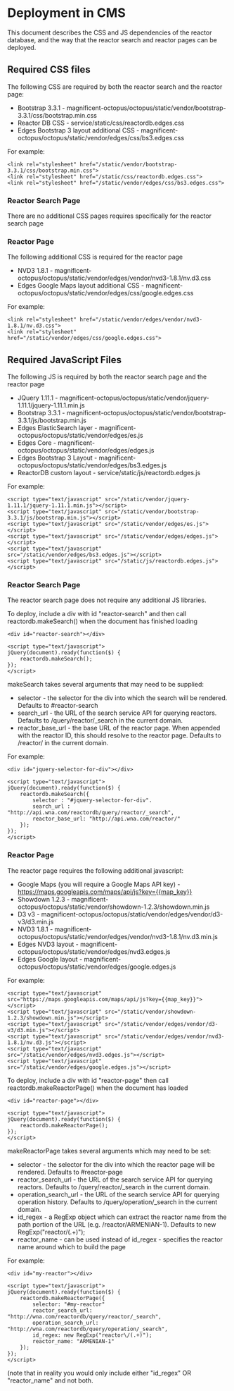 # Deployment in CMS

This document describes the CSS and JS dependencies of the reactor database, and the way that the reactor search
and reactor pages can be deployed.

## Required CSS files

The following CSS are required by both the reactor search and the reactor page:

* Bootstrap 3.3.1 - magnificent-octopus/octopus/static/vendor/bootstrap-3.3.1/css/bootstrap.min.css
* Reactor DB CSS - service/static/css/reactordb.edges.css
* Edges Bootstrap 3 layout additional CSS - magnificent-octopus/octopus/static/vendor/edges/css/bs3.edges.css

For example:

    <link rel="stylesheet" href="/static/vendor/bootstrap-3.3.1/css/bootstrap.min.css">
    <link rel="stylesheet" href="/static/css/reactordb.edges.css">
    <link rel="stylesheet" href="/static/vendor/edges/css/bs3.edges.css">

### Reactor Search Page

There are no additional CSS pages requires specifically for the reactor search page

### Reactor Page

The following additional CSS is required for the reactor page

* NVD3 1.8.1 - magnificent-octopus/octopus/static/vendor/edges/vendor/nvd3-1.8.1/nv.d3.css
* Edges Google Maps layout additional CSS - magnificent-octopus/octopus/static/vendor/edges/css/google.edges.css

For example:

    <link rel="stylesheet" href="/static/vendor/edges/vendor/nvd3-1.8.1/nv.d3.css">
    <link rel="stylesheet" href="/static/vendor/edges/css/google.edges.css">

## Required JavaScript Files

The following JS is required by both the reactor search page and the reactor page

* JQuery 1.11.1 - magnificent-octopus/octopus/static/vendor/jquery-1.11.1/jquery-1.11.1.min.js
* Bootstrap 3.3.1 - magnificent-octopus/octopus/static/vendor/bootstrap-3.3.1/js/bootstrap.min.js
* Edges ElasticSearch layer - magnificent-octopus/octopus/static/vendor/edges/es.js
* Edges Core - magnificent-octopus/octopus/static/vendor/edges/edges.js
* Edges Bootstrap 3 Layout - magnificent-octopus/octopus/static/vendor/edges/bs3.edges.js
* ReactorDB custom layout - service/static/js/reactordb.edges.js

For example:

    <script type="text/javascript" src="/static/vendor/jquery-1.11.1/jquery-1.11.1.min.js"></script>
    <script type="text/javascript" src="/static/vendor/bootstrap-3.3.1/js/bootstrap.min.js"></script>
    <script type="text/javascript" src="/static/vendor/edges/es.js"></script>
    <script type="text/javascript" src="/static/vendor/edges/edges.js"></script>
    <script type="text/javascript" src="/static/vendor/edges/bs3.edges.js"></script>
    <script type="text/javascript" src="/static/js/reactordb.edges.js"></script>

### Reactor Search Page

The reactor search page does not require any additional JS libraries.

To deploy, include a div with id "reactor-search" and then call reactordb.makeSearch() when the document has finished loading

    <div id="reactor-search"></div>

    <script type="text/javascript">
    jQuery(document).ready(function($) {
        reactordb.makeSearch();
    });
    </script>

makeSearch takes several arguments that may need to be supplied:

* selector - the selector for the div into which the search will be rendered.  Defaults to #reactor-search
* search_url - the URL of the search service API for querying reactors.  Defaults to /query/reactor/_search in the current domain.
* reactor_base_url - the base URL of the reactor page.  When appended with the reactor ID, this should resolve to the reactor page.  Defaults to /reactor/ in the current domain.

For example:

    <div id="jquery-selector-for-div"></div>

    <script type="text/javascript">
    jQuery(document).ready(function($) {
        reactordb.makeSearch({
            selector : "#jquery-selector-for-div".
            search_url : "http://api.wna.com/reactordb/query/reactor/_search",
            reactor_base_url: "http://api.wna.com/reactor/"
        });
    });
    </script>

### Reactor Page

The reactor page requires the following additional javascript:

* Google Maps (you will require a Google Maps API key) - https://maps.googleapis.com/maps/api/js?key={{map_key}}
* Showdown 1.2.3 - magnificent-octopus/octopus/static/vendor/showdown-1.2.3/showdown.min.js
* D3 v3 - magnificent-octopus/octopus/static/vendor/edges/vendor/d3-v3/d3.min.js
* NVD3 1.8.1 - magnificent-octopus/octopus/static/vendor/edges/vendor/nvd3-1.8.1/nv.d3.min.js
* Edges NVD3 layout - magnificent-octopus/octopus/static/vendor/edges/nvd3.edges.js
* Edges Google layout - magnificent-octopus/octopus/static/vendor/edges/google.edges.js

For example:

    <script type="text/javascript" src="https://maps.googleapis.com/maps/api/js?key={{map_key}}"></script>
    <script type="text/javascript" src="/static/vendor/showdown-1.2.3/showdown.min.js"></script>
    <script type="text/javascript" src="/static/vendor/edges/vendor/d3-v3/d3.min.js"></script>
    <script type="text/javascript" src="/static/vendor/edges/vendor/nvd3-1.8.1/nv.d3.js"></script>
    <script type="text/javascript" src="/static/vendor/edges/nvd3.edges.js"></script>
    <script type="text/javascript" src="/static/vendor/edges/google.edges.js"></script>

To deploy, include a div with id "reactor-page" then call reactordb.makeReactorPage() when the document has loaded

    <div id="reactor-page"></div>

    <script type="text/javascript">
    jQuery(document).ready(function($) {
        reactordb.makeReactorPage();
    });
    </script>

makeReactorPage takes several arguments which may need to be set:

* selector - the selector for the div into which the reactor page will be rendered.  Defaults to #reactor-page
* reactor_search_url - the URL of the search service API for querying reactors.  Defaults to /query/reactor/_search in the current domain.
* operation_search_url - the URL of the search service API for querying operation history.  Defaults to /query/operation/_search in the current domain.
* id_regex - a RegExp object which can extract the reactor name from the path portion of the URL (e.g. /reactor/ARMENIAN-1).  Defaults to new RegExp("reactor\/(.+)");
* reactor_name - can be used instead of id_regex - specifies the reactor name around which to build the page

For example:

    <div id="my-reactor"></div>

    <script type="text/javascript">
    jQuery(document).ready(function($) {
        reactordb.makeReactorPage({
            selector: "#my-reactor"
            reactor_search_url: "http://wna.com/reactordb/query/reactor/_search",
            operation_search_url: "http://wna.com/reactordb/query/operation/_search",
            id_regex: new RegExp("reactor\/(.+)");
            reactor_name: "ARMENIAN-1"
        });
    });
    </script>

(note that in reality you would only include either "id_regex" OR "reactor_name" and not both.
